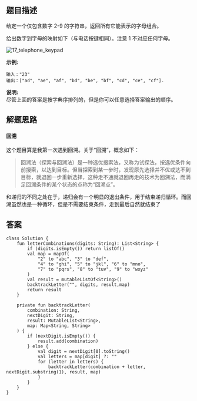 ## 题目描述

给定一个仅包含数字 2-9 的字符串，返回所有它能表示的字母组合。

给出数字到字母的映射如下（与电话按键相同）。注意 1 不对应任何字母。

![17_telephone_keypad](https://user-images.githubusercontent.com/30992818/69221490-5cf70c00-0bb2-11ea-8db6-d26e80434f31.png)


**示例:**


```
输入："23"
输出：["ad", "ae", "af", "bd", "be", "bf", "cd", "ce", "cf"].
```

**说明:**  
尽管上面的答案是按字典序排列的，但是你可以任意选择答案输出的顺序。



## 解题思路

#### 回溯

这个题目算是我第一次遇到回溯。关于“回溯”，概念如下：

> 回溯法（探索与回溯法）是一种选优搜索法，又称为试探法，按选优条件向前搜索，以达到目标。但当探索到某一步时，发现原先选择并不优或达不到目标，就退回一步重新选择，这种走不通就退回再走的技术为回溯法，而满足回溯条件的某个状态的点称为“回溯点”。

和递归的不同之处在于，递归会有一个明显的退出条件，用于结束递归循环。而回溯虽然也是一种循环，但是不需要结束条件，走到最后自然就结束了

## 答案


```
class Solution {
    fun letterCombinations(digits: String): List<String> {
        if (digits.isEmpty()) return listOf()
        val map = mapOf(
            "2" to "abc", "3" to "def",
            "4" to "ghi", "5" to "jkl", "6" to "mno",
            "7" to "pqrs", "8" to "tuv", "9" to "wxyz"
        )
        val result = mutableListOf<String>()
        backtrackLetter("", digits, result,map)
        return result
    }

    private fun backtrackLetter(
        combination: String,
        nextDigit: String,
        result: MutableList<String>,
        map: Map<String, String>
    ) {
        if (nextDigit.isEmpty()) {
            result.add(combination)
        } else {
            val digit = nextDigit[0].toString()
            val letters = map[digit] ?: ""
            for (letter in letters) {
                backtrackLetter(combination + letter, nextDigit.substring(1), result, map)
            }
        }
    }
}
```
